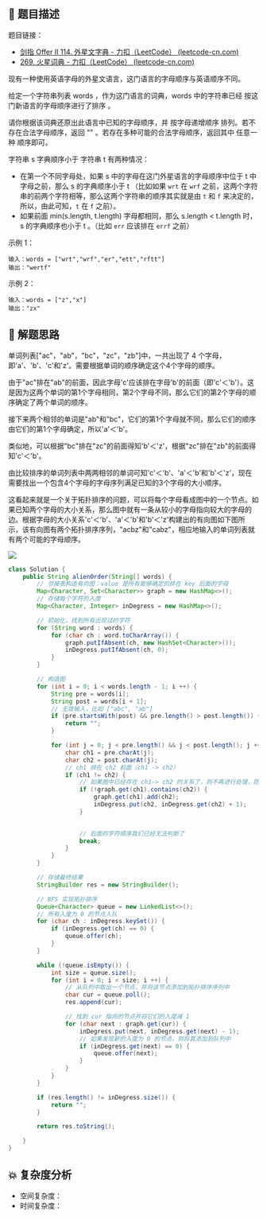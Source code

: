 ## 📃 题目描述

题目链接：

- [剑指 Offer II 114. 外星文字典 - 力扣（LeetCode） (leetcode-cn.com)](https://leetcode-cn.com/problems/Jf1JuT/)
- [269. 火星词典 - 力扣（LeetCode） (leetcode-cn.com)](https://leetcode-cn.com/problems/alien-dictionary/)

现有一种使用英语字母的外星文语言，这门语言的字母顺序与英语顺序不同。

给定一个字符串列表 words ，作为这门语言的词典，words 中的字符串已经 按这门新语言的字母顺序进行了排序 。

请你根据该词典还原出此语言中已知的字母顺序，并 按字母递增顺序 排列。若不存在合法字母顺序，返回 "" 。若存在多种可能的合法字母顺序，返回其中 任意一种 顺序即可。

字符串 s 字典顺序小于 字符串 t 有两种情况：

- 在第一个不同字母处，如果 s 中的字母在这门外星语言的字母顺序中位于 t 中字母之前，那么 s 的字典顺序小于 t （比如如果 `wrt` 在 `wrf` 之前，这两个字符串的前两个字符相等，那么这两个字符串的顺序其实就是由 `t` 和 `f` 来决定的，所以，由此可知，`t` 在 `f` 之前）。
- 如果前面 min(s.length, t.length) 字母都相同，那么 s.length < t.length 时，s 的字典顺序也小于 t 。（比如 `err` 应该排在 `errf` 之前）


示例 1：

```
输入：words = ["wrt","wrf","er","ett","rftt"]
输出："wertf"
```

示例 2：

```
输入：words = ["z","x"]
输出："zx"
```

## 🔔 解题思路

单词列表["ac"，"ab"，"bc"，"zc"，"zb"]中，一共出现了 4 个字母，即'a'、'b'、'c'和'z'。需要根据单词的顺序确定这个4个字母的顺序。

由于"ac"排在"ab"的前面，因此字母'c'应该排在字母'b'的前面（即'c'＜'b'）。这是因为这两个单词的第1个字母相同，第2个字母不同，那么它们的第2个字母的顺序确定了两个单词的顺序。

接下来两个相邻的单词是"ab"和"bc"，它们的第1个字母就不同，那么它们的顺序由它们的第1个字母确定，所以'a'＜'b'。

类似地，可以根据"bc"排在"zc"的前面得知'b'＜'z'，根据"zc"排在"zb"的前面得知'c'＜'b'。

由比较排序的单词列表中两两相邻的单词可知'c'＜'b'、'a'＜'b'和'b'＜'z'，现在需要找出一个包含4个字母的字母序列满足已知的3个字母的大小顺序。

这看起来就是一个关于拓扑排序的问题，可以将每个字母看成图中的一个节点。如果已知两个字母的大小关系，那么图中就有一条从较小的字母指向较大的字母的边。根据字母的大小关系'c'＜'b'、'a'＜'b'和'b'＜'z'构建出的有向图如下图所示，该有向图有两个拓扑排序序列，"acbz"和"cabz"，相应地输入的单词列表就有两个可能的字母顺序。

![](https://staticcdn1-5.umiwi.com/epms_ebook/82fd1aa56172c3531b91fa093042a84f.jpg?x-oss-process=image/resize,w_1707,m_lfit)


```java
class Solution {
    public String alienOrder(String[] words) {
        // 邻接表构造有向图：value 是所有能够确定的排在 key 后面的字母
        Map<Character, Set<Character>> graph = new HashMap<>();
        // 存储每个字符的入度
        Map<Character, Integer> inDegress = new HashMap<>(); 

        // 初始化，找到所有出现过的字符
        for (String word : words) {
            for (char ch : word.toCharArray()) {
                graph.putIfAbsent(ch, new HashSet<Character>());
                inDegress.putIfAbsent(ch, 0);
            }
        }

        // 构造图
        for (int i = 0; i < words.length - 1; i ++) {
            String pre = words[i];
            String post = words[i + 1];
            // 无效输入，比如 ["abc", "ab"]
            if (pre.startsWith(post) && pre.length() > post.length()) {
                return "";
            }

            for (int j = 0; j < pre.length() && j < post.length(); j ++) {
                char ch1 = pre.charAt(j);
                char ch2 = post.charAt(j);
                // ch1 排在 ch2 前面（ch1 -> ch2）
                if (ch1 != ch2) {
                    // 如果图中已经存在 ch1-> ch2 的关系了，则不再进行处理，防止入度统计错误
                    if (!graph.get(ch1).contains(ch2)) {
                        graph.get(ch1).add(ch2);
                        inDegress.put(ch2, inDegress.get(ch2) + 1);
                    }
                    

                    // 后面的字符顺序我们已经无法判断了
                    break;
                }
            }
        }

        // 存储最终结果
        StringBuilder res = new StringBuilder();

        // BFS 实现拓扑排序
        Queue<Character> queue = new LinkedList<>();
        // 所有入度为 0 的节点入队
        for (char ch : inDegress.keySet()) {
            if (inDegress.get(ch) == 0) {
                queue.offer(ch);
            }
        }

        while (!queue.isEmpty()) {
            int size = queue.size();
            for (int i = 0; i < size; i ++) {
                // 从队列中取出一个节点，并将该节点添加到拓扑排序序列中
                char cur = queue.poll();
                res.append(cur);

                // 找到 cur 指向的节点并将它们的入度减 1
                for (char next : graph.get(cur)) {
                    inDegress.put(next, inDegress.get(next) - 1);
                    // 如果发现新的入度为 0 的节点，则将其添加到队列中
                    if (inDegress.get(next) == 0) {
                        queue.offer(next);
                    }
                }
            }
        }

        if (res.length() != inDegress.size()) {
            return "";
        }

        return res.toString();

    }
}
```

## 💥 复杂度分析

- 空间复杂度：
- 时间复杂度：

